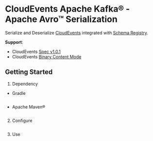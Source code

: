 # CloudEvents Apache Kafka® - Apache Avro™ Serialization

Serialize and Deserialize [CloudEvents](https://cloudevents.io/) integrated
with [Schema Registry](https://docs.confluent.io/platform/current/schema-registry/index.html).

__Support__:

- CloudEvents [Spec v1.0.1](https://github.com/cloudevents/spec/blob/v1.0.1/spec.md)
- CloudEvents [Binary Content Mode](https://github.com/cloudevents/spec/blob/v1.0.1/kafka-protocol-binding.md#32-binary-content-mode)

## Getting Started

1. Dependency

  - Gradle
    ```groovy

    ```

  - Apache Maven®
    ```xml

    ```

2. Configure
```properties

```

3. Use
```java

```
